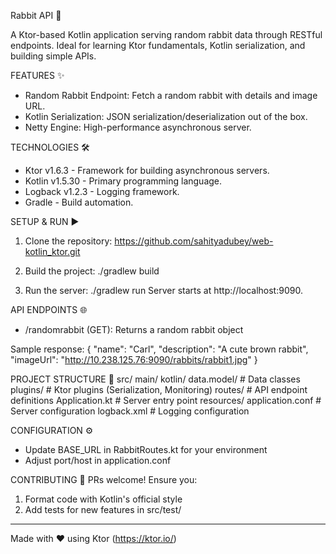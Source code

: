 Rabbit API 🐇

A Ktor-based Kotlin application serving random rabbit data through RESTful endpoints. Ideal for learning Ktor fundamentals, Kotlin serialization, and building simple APIs.

FEATURES ✨
- Random Rabbit Endpoint: Fetch a random rabbit with details and image URL.
- Kotlin Serialization: JSON serialization/deserialization out of the box.
- Netty Engine: High-performance asynchronous server.

TECHNOLOGIES 🛠️
- Ktor v1.6.3 - Framework for building asynchronous servers.
- Kotlin v1.5.30 - Primary programming language.
- Logback v1.2.3 - Logging framework.
- Gradle - Build automation.

SETUP & RUN ▶️
1. Clone the repository:
   https://github.com/sahityadubey/web-kotlin_ktor.git

2. Build the project:
   ./gradlew build

3. Run the server:
   ./gradlew run
   Server starts at http://localhost:9090.

API ENDPOINTS 🌐
- /randomrabbit (GET): Returns a random rabbit object

Sample response:
{
"name": "Carl",
"description": "A cute brown rabbit",
"imageUrl": "http://10.238.125.76:9090/rabbits/rabbit1.jpg"
}

PROJECT STRUCTURE 📂
src/
main/
kotlin/
data.model/      # Data classes
plugins/         # Ktor plugins (Serialization, Monitoring)
routes/          # API endpoint definitions
Application.kt   # Server entry point
resources/
application.conf # Server configuration
logback.xml      # Logging configuration

CONFIGURATION ⚙️
- Update BASE_URL in RabbitRoutes.kt for your environment
- Adjust port/host in application.conf

CONTRIBUTING 🤝
PRs welcome! Ensure you:
1. Format code with Kotlin's official style
2. Add tests for new features in src/test/

---
Made with ❤️ using Ktor (https://ktor.io/)
